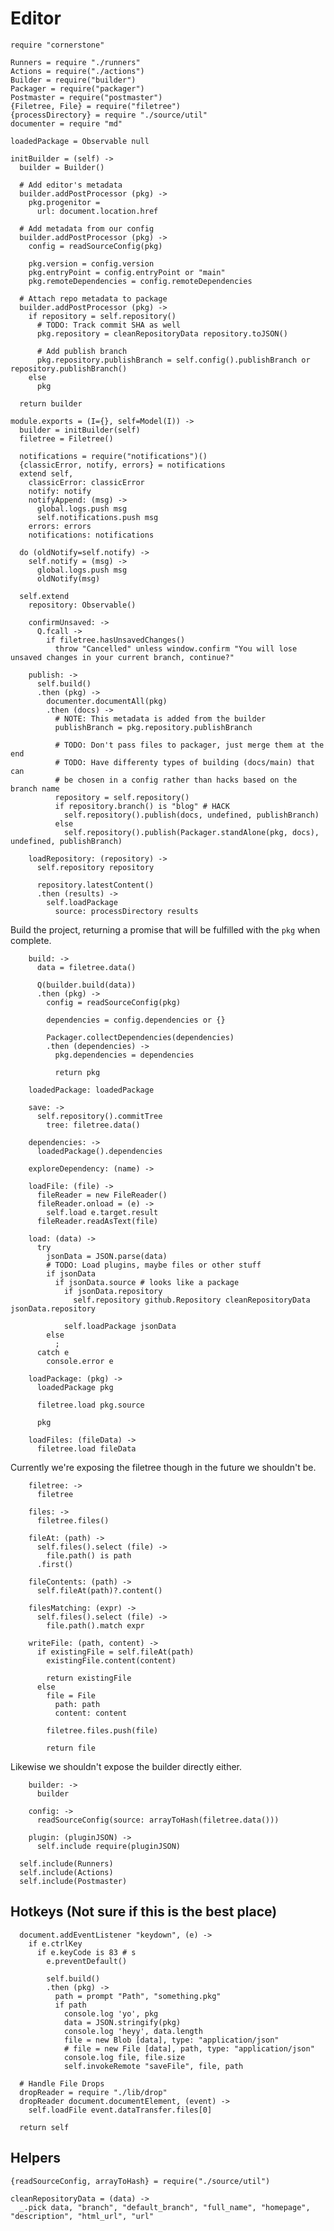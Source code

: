 Editor
======

    require "cornerstone"

    Runners = require "./runners"
    Actions = require("./actions")
    Builder = require("builder")
    Packager = require("packager")
    Postmaster = require("postmaster")
    {Filetree, File} = require("filetree")
    {processDirectory} = require "./source/util"
    documenter = require "md"

    loadedPackage = Observable null

    initBuilder = (self) ->
      builder = Builder()

      # Add editor's metadata
      builder.addPostProcessor (pkg) ->
        pkg.progenitor =
          url: document.location.href

      # Add metadata from our config
      builder.addPostProcessor (pkg) ->
        config = readSourceConfig(pkg)

        pkg.version = config.version
        pkg.entryPoint = config.entryPoint or "main"
        pkg.remoteDependencies = config.remoteDependencies

      # Attach repo metadata to package
      builder.addPostProcessor (pkg) ->
        if repository = self.repository()
          # TODO: Track commit SHA as well
          pkg.repository = cleanRepositoryData repository.toJSON()

          # Add publish branch
          pkg.repository.publishBranch = self.config().publishBranch or repository.publishBranch()
        else
          pkg

      return builder

    module.exports = (I={}, self=Model(I)) ->
      builder = initBuilder(self)
      filetree = Filetree()

      notifications = require("notifications")()
      {classicError, notify, errors} = notifications
      extend self,
        classicError: classicError
        notify: notify
        notifyAppend: (msg) ->
          global.logs.push msg
          self.notifications.push msg
        errors: errors
        notifications: notifications

      do (oldNotify=self.notify) ->
        self.notify = (msg) ->
          global.logs.push msg
          oldNotify(msg)

      self.extend
        repository: Observable()

        confirmUnsaved: ->
          Q.fcall ->
            if filetree.hasUnsavedChanges()
              throw "Cancelled" unless window.confirm "You will lose unsaved changes in your current branch, continue?"

        publish: ->
          self.build()
          .then (pkg) ->
            documenter.documentAll(pkg)
            .then (docs) ->
              # NOTE: This metadata is added from the builder
              publishBranch = pkg.repository.publishBranch

              # TODO: Don't pass files to packager, just merge them at the end
              # TODO: Have differenty types of building (docs/main) that can
              # be chosen in a config rather than hacks based on the branch name
              repository = self.repository()
              if repository.branch() is "blog" # HACK
                self.repository().publish(docs, undefined, publishBranch)
              else
                self.repository().publish(Packager.standAlone(pkg, docs), undefined, publishBranch)

        loadRepository: (repository) ->
          self.repository repository

          repository.latestContent()
          .then (results) ->
            self.loadPackage
              source: processDirectory results

Build the project, returning a promise that will be fulfilled with the `pkg`
when complete.

        build: ->
          data = filetree.data()

          Q(builder.build(data))
          .then (pkg) ->
            config = readSourceConfig(pkg)

            dependencies = config.dependencies or {}

            Packager.collectDependencies(dependencies)
            .then (dependencies) ->
              pkg.dependencies = dependencies

              return pkg

        loadedPackage: loadedPackage

        save: ->
          self.repository().commitTree
            tree: filetree.data()

        dependencies: ->
          loadedPackage().dependencies

        exploreDependency: (name) ->

        loadFile: (file) ->
          fileReader = new FileReader()
          fileReader.onload = (e) ->
            self.load e.target.result
          fileReader.readAsText(file)

        load: (data) ->
          try
            jsonData = JSON.parse(data)
            # TODO: Load plugins, maybe files or other stuff
            if jsonData
              if jsonData.source # looks like a package
                if jsonData.repository
                  self.repository github.Repository cleanRepositoryData jsonData.repository

                self.loadPackage jsonData
            else
              ;
          catch e
            console.error e

        loadPackage: (pkg) ->
          loadedPackage pkg

          filetree.load pkg.source

          pkg

        loadFiles: (fileData) ->
          filetree.load fileData

Currently we're exposing the filetree though in the future we shouldn't be.

        filetree: ->
          filetree

        files: ->
          filetree.files()

        fileAt: (path) ->
          self.files().select (file) ->
            file.path() is path
          .first()

        fileContents: (path) ->
          self.fileAt(path)?.content()

        filesMatching: (expr) ->
          self.files().select (file) ->
            file.path().match expr

        writeFile: (path, content) ->
          if existingFile = self.fileAt(path)
            existingFile.content(content)

            return existingFile
          else
            file = File
              path: path
              content: content

            filetree.files.push(file)

            return file

Likewise we shouldn't expose the builder directly either.

        builder: ->
          builder

        config: ->
          readSourceConfig(source: arrayToHash(filetree.data()))

        plugin: (pluginJSON) ->
          self.include require(pluginJSON)

      self.include(Runners)
      self.include(Actions)
      self.include(Postmaster)

Hotkeys (Not sure if this is the best place)
-------

      document.addEventListener "keydown", (e) ->
        if e.ctrlKey
          if e.keyCode is 83 # s
            e.preventDefault()

            self.build()
            .then (pkg) ->
              path = prompt "Path", "something.pkg"
              if path
                console.log 'yo', pkg
                data = JSON.stringify(pkg)
                console.log 'heyy', data.length
                file = new Blob [data], type: "application/json"
                # file = new File [data], path, type: "application/json"
                console.log file, file.size
                self.invokeRemote "saveFile", file, path

      # Handle File Drops
      dropReader = require "./lib/drop"
      dropReader document.documentElement, (event) ->
        self.loadFile event.dataTransfer.files[0]

      return self

Helpers
-------

    {readSourceConfig, arrayToHash} = require("./source/util")

    cleanRepositoryData = (data) ->
      _.pick data, "branch", "default_branch", "full_name", "homepage", "description", "html_url", "url"

